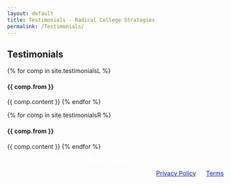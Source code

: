 ```yaml
---
layout: default
title: Testimonials - Radical College Strategies
permalink: /Testimonials/
---
```


<section50short> 
<h2>Testimonials</h2>

<div class="section50left test">

  {% for comp in site.testimonialsL %}  
  <h4>{{ comp.from }} </h4>
  {{ comp.content }} 
  {% endfor %}

</div>

<div class="section50right test">

  {% for comp in site.testimonialsR %}  
  <h4>{{ comp.from }} </h4>
  {{ comp.content }} 
  {% endfor %}
  
</div>

</section50short>

<section50short> 
    <p style="text-align:center;"><a href="/YourJourney" class="mybutton" style=" color:white">Begin Your Journey</a></p>
</section50short>

<div class="license" style="float:right">
<a href="/Privacy" target="_blank" style="color: #0821af;">Privacy Policy</a>
&nbsp;&nbsp;&nbsp;&nbsp;
<a href="/Terms" target="_blank" style="color: #0821af;">Terms</a>
<br>
<br>
</div>
